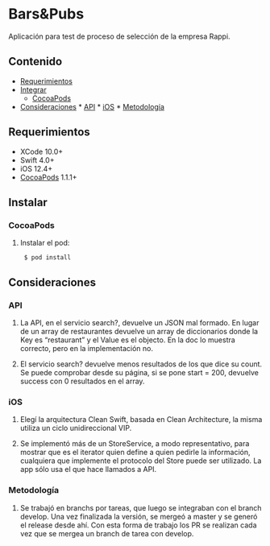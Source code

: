 # Bars&Pubs

Aplicación para test de proceso de selección de la empresa Rappi.

## Contenido
	
* [Requerimientos](#requerimientos)
* [Integrar](#instalar)
	* [CocoaPods](#cocoapods)
* [Consideraciones](#consideraciones)
        * [API](#api)
        * [iOS](#ios)
        * [Metodología](#metodologia)

## <a name="requerimientos"></a> Requerimientos

* XCode 10.0+
* Swift 4.0+
* iOS 12.4+
* [CocoaPods](https://guides.cocoapods.org/using/using-cocoapods.html) 1.1.1+

## <a name="instalar"></a> Instalar

### <a name="cocoapods"></a> CocoaPods

1. Instalar el pod:

		$ pod install

## <a name="consideraciones"></a> Consideraciones

### <a name="api"></a> API

1. La API, en el servicio search?, devuelve un JSON mal formado. En lugar de un array de restaurantes devuelve un array de diccionarios donde la Key es “restaurant” y el Value es el objecto. En la doc lo muestra correcto, pero en la implementación no.

2. El servicio search? devuelve menos resultados de los que dice su count. Se puede comprobar desde su página, si se pone start = 200, devuelve success con 0 resultados en el array.

### <a name="ios"></a> iOS

1. Elegí la arquitectura Clean Swift, basada en Clean Architecture,  la misma utiliza un ciclo unidireccional VIP.

2. Se implementó más de un StoreService, a modo representativo, para mostrar que es el iterator quien define a quien pedirle la información, cualquiera que implemente el protocolo del Store puede ser utilizado. La app sólo usa el que hace llamados a API.

### <a name="metodologia"></a> Metodología

1. Se trabajó en branchs por tareas, que luego se integraban con el branch develop. Una vez finalizada la versión, se mergeó a master y se generó el release desde ahí. Con esta forma de trabajo los PR se realizan cada vez que se mergea un branch de tarea con develop.


